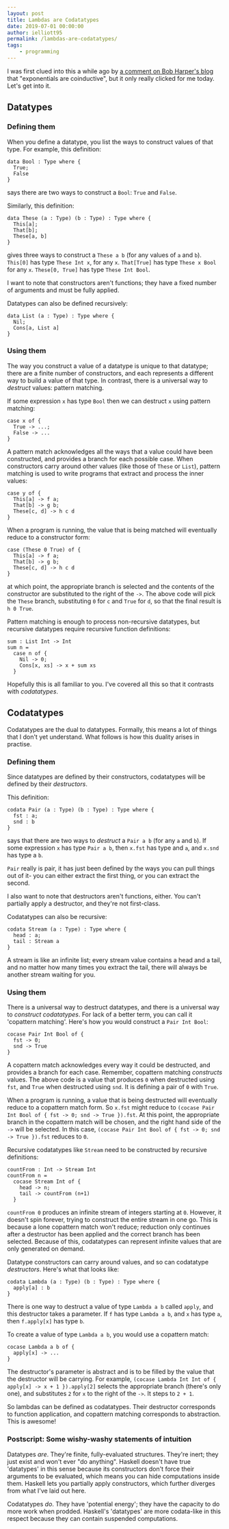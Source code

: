 ```yaml
---
layout: post
title: Lambdas are Codatatypes
date: 2019-07-01 00:00:00
author: ielliott95
permalink: /lambdas-are-codatatypes/
tags:
    - programming
---
```


I was first clued into this a while ago by 
[a comment on Bob Harper's blog](https://existentialtype.wordpress.com/2011/04/24/the-real-point-of-laziness/) that "exponentials are coinductive", but it only really clicked for me today. Let's get into it.

## Datatypes

### Defining them

When you define a datatype, you list the ways to construct values of that type. For example,
this definition:

```
data Bool : Type where { 
  True;
  False
}
``` 

says there are two ways to construct a `Bool`: `True` and `False`. 

Similarly, this definition:

```
data These (a : Type) (b : Type) : Type where { 
  This[a];
  That[b];
  These[a, b]
} 
```

gives three ways to construct a `These a b` (for any values of `a` and `b`). `This[0]` has type 
`These Int x`, for any `x`. `That[True]` has type `These x Bool` for any `x`. `These[0, True]` has 
type `These Int Bool`.

I want to note that constructors aren't functions; they have a fixed number of arguments and must 
be fully applied.

Datatypes can also be defined recursively:

```
data List (a : Type) : Type where {
  Nil;
  Cons[a, List a]
}
```

### Using them

The way you construct a value of a datatype is unique to that datatype; there are a finite number of
constructors, and each represents a different way to build a value of that type. In contrast, there is
a universal way to *destruct* values: pattern matching.

If some expression `x` has type `Bool` then we can destruct `x` using pattern matching:

```
case x of {
  True -> ...;
  False -> ...
}
```

A pattern match acknowledges all the ways that a value could have been constructed, and provides
a branch for each possible case. When constructors carry around other values 
(like those of `These` or `List`), pattern matching is used to write programs that extract and 
process the inner values:

```
case y of {
  This[a] -> f a;
  That[b] -> g b;
  These[c, d] -> h c d
}
```

When a program is running, the value that is being matched will eventually reduce to a constructor form:

```
case (These 0 True) of {
  This[a] -> f a;
  That[b] -> g b;
  These[c, d] -> h c d
}
```

at which point, the appropriate branch is selected and the contents of the constructor are substituted
to the right of the `->`. The above code will pick the `These` branch, substituting `0` for `c` and `True` 
for `d`, so that the final result is `h 0 True`.

Pattern matching is enough to process non-recursive datatypes, but recursive datatypes require recursive
function definitions:

```
sum : List Int -> Int
sum n =
  case n of {
    Nil -> 0;
    Cons[x, xs] -> x + sum xs
  }
```

Hopefully this is all familiar to you. I've covered all this so that it contrasts with *codatatypes*.

## Codatatypes

Codatatypes are the dual to datatypes. Formally, this means a lot of things that I don't yet understand. What
follows is how this duality arises in practise.

### Defining them

Since datatypes are defined by their constructors, codatatypes will be defined by their *destructors*.

This definition:

```
codata Pair (a : Type) (b : Type) : Type where {
  fst : a;
  snd : b
}
```

says that there are two ways to *destruct* a `Pair a b` (for any `a` and `b`). If some expression `x` has 
type `Pair a b`, then `x.fst` has type and `a`, and `x.snd` has type a `b`.

`Pair` really is pair, it has just been defined by the ways you can pull things out of it- you can either
extract the first thing, or you can extract the second.

I also want to note that destructors aren't functions, either. You can't partially apply a destructor, and 
they're not first-class.

Codatatypes can also be recursive:

```
codata Stream (a : Type) : Type where {
  head : a;
  tail : Stream a
}
```

A stream is like an infinite list; every stream value contains a head and a tail, and no matter how many
times you extract the tail, there will always be another stream waiting for you.

### Using them

There is a universal way to destruct datatypes, and there is a universal way to *construct* *codatatypes*.
For lack of a better term, you can call it 'copattern matching'. Here's how you would construct a
`Pair Int Bool`:

```
cocase Pair Int Bool of {
  fst -> 0;
  snd -> True
}
```

A copattern match acknowledges every way it could be destructed, and provides a branch for each case.
Remember, copattern matching *constructs* values. The above code is a value that produces `0` when
destructed using `fst`, and `True` when destructed using `snd`. It is defining a pair of `0` with `True`.

When a program is running, a value that is being destructed will eventually reduce to a copattern match form.
So `x.fst` might reduce to `(cocase Pair Int Bool of { fst -> 0; snd -> True }).fst`. At this point,
the appropriate branch in the copattern match will be chosen, and the right hand side of the `->` will be
selected. In this case, `(cocase Pair Int Bool of { fst -> 0; snd -> True }).fst` reduces to `0`.

Recursive codatatypes like `Stream` need to be constructed by recursive definitions:

```
countFrom : Int -> Stream Int
countFrom n =
  cocase Stream Int of {
    head -> n;
    tail -> countFrom (n+1)
  }
```

`countFrom 0` produces an infinite stream of integers starting at `0`. However, it doesn't spin forever,
trying to construct the entire stream in one go. This is because a lone copattern match won't reduce; reduction
only continues after a destructor has been applied and the correct branch has been selected. Because of
this, codatatypes can represent infinite values that are only generated on demand.

Datatype constructors can carry around values, and so can codatatype *destructors*.
Here's what that looks like:

```
codata Lambda (a : Type) (b : Type) : Type where {
  apply[a] : b
}
```

There is one way to destruct a value of type `Lambda a b` called `apply`, and this destructor takes a
parameter. If `f` has type `Lambda a b`, and `x` has type `a`, then `f.apply[x]` has type `b`.

To create a value of type `Lambda a b`, you would use a copattern match:

```
cocase Lambda a b of {
  apply[x] -> ...
}
```

The destructor's parameter is abstract and is to be filled by the value that the destructor will be carrying.
For example, `(cocase Lambda Int Int of { apply[x] -> x + 1 }).apply[2]` selects the appropriate branch
(there's only one), and substitutes `2` for `x` to the right of the `->`. It steps to `2 + 1`.

So lambdas can be defined as codatatypes. Their destructor corresponds to function application, and 
copattern matching corresponds to abstraction. This is awesome!

### Postscript: Some wishy-washy statements of intuition

Datatypes *are*. They're finite, fully-evaluated structures. They're inert; they just exist and won't ever
"do anything". Haskell doesn't have true 'datatypes' in this sense because its constructors don't force their 
arguments to be evaluated, which means you can hide computations inside them. Haskell lets you partially 
apply constructors, which further diverges from what I've laid out here.

Codatatypes *do*. They have 'potential energy'; they have the capacity to do more work when prodded. Haskell's
'datatypes' are more codata-like in this respect because they can contain suspended computations.
